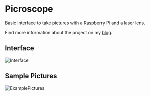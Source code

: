 # Picroscope

Basic interface to take pictures with a Raspberry Pi and a laser lens.

Find more information about the project on my [blog](http://blog.nicoplv.com/post/140743290872/picroscope-version-1).

## Interface

![Interface](http://i.imgur.com/UdkuQcD.jpg)

## Sample Pictures

![ExamplePictures](http://i.imgur.com/COlUDVk.jpg)
